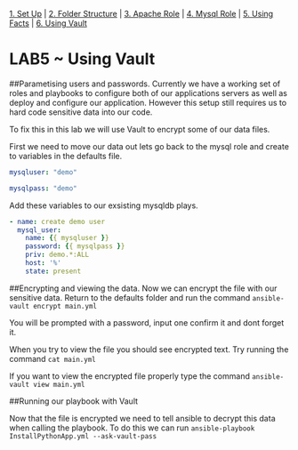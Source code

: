 [1. Set Up](SetUp.md) | [2. Folder Structure](lab-001.md) | [3. Apache Role](lab-002.md) | [4. Mysql Role](lab-002.md) | [5. Using Facts](lab-004.md) | [6. Using Vault](lab-005.md)

# LAB5 ~ Using Vault

##Parametising users and passwords.
Currently we have a working set of roles and playbooks to configure both of our applications servers as well as deploy and configure our application. However this setup still requires us to hard code sensitive data into our code.

To fix this in this lab we will use Vault to encrypt some of our data files.

First we need to move our data out lets go back to the mysql role and create to variables in the defaults file.

```yml
mysqluser: "demo"

mysqlpass: "demo"
```

Add these variables to our exsisting mysqldb plays.

```yml
- name: create demo user
  mysql_user:
    name: {{ mysqluser }}
    password: {{ mysqlpass }}
    priv: demo.*:ALL
    host: '%'
    state: present
```
##Encrypting and viewing the data.
Now we can encrypt the file with our sensitive data. Return to the defaults folder and run the command `ansible-vault encrypt main.yml`

You will be prompted with a password, input one confirm it and dont forget it.

When you try to view the file you should see encrypted text. Try running the command `cat main.yml`

If you want to view the encrypted file properly type the command `ansible-vault view main.yml`

##Running our playbook with Vault

Now that the file is encrypted we need to tell ansible to decrypt this data when calling the playbook. To do this we can run `ansible-playbook InstallPythonApp.yml --ask-vault-pass`

